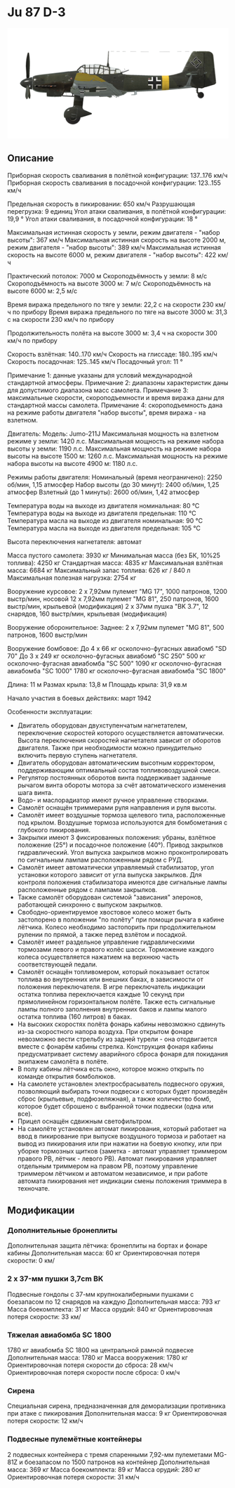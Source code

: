 # Ju 87 D-3

![ju87d3](../images/ju87d3.png)

## Описание

Приборная скорость сваливания в полётной конфигурации: 137..176 км/ч
Приборная скорость сваливания в посадочной конфигурации: 123..155 км/ч

Предельная скорость в пикировании: 650 км/ч
Разрушающая перегрузка: 9 единиц
Угол атаки сваливания, в полётной конфигурации: 19,9 °
Угол атаки сваливания, в посадочной конфигурации: 18 °

Максимальная истинная скорость у земли, режим двигателя - "набор высоты": 367 км/ч
Максимальная истинная скорость на высоте 2000 м, режим двигателя - "набор высоты": 389 км/ч
Максимальная истинная скорость на высоте 6000 м, режим двигателя - "набор высоты": 422 км/ч

Практический потолок: 7000 м
Скороподъёмность у земли: 8 м/с
Скороподъёмность на высоте 3000 м: 7 м/с
Скороподъёмность на высоте 6000 м: 2,5 м/с

Время виража предельного по тяге у земли: 22,2 с на скорости 230 км/ч по прибору
Время виража предельного по тяге на высоте 3000 м: 31,3 с на скорости 230 км/ч по прибору

Продолжительность полёта на высоте 3000 м: 3,4 ч на скорости 300 км/ч по прибору

Скорость взлётная: 140..170 км/ч
Скорость на глиссаде: 180..195 км/ч
Скорость посадочная: 125..145 км/ч
Посадочный угол: 11 °

Примечание 1: данные указаны для условий международной стандартной атмосферы.
Примечание 2: диапазоны характеристик даны для допустимого диапазона масс самолета.
Примечание 3: максимальные скорости, скороподъемности и время виража даны для стандартной массы самолета.
Примечание 4: скороподъемность дана на режиме работы двигателя "набор высоты", время виража - на взлетном.

Двигатель:
Модель: Jumo-211J
Максимальная мощность на взлетном режиме у земли: 1420 л.с.
Максимальная мощность на режиме набора высоты у земли: 1190 л.с.
Максимальная мощность на режиме набора высоты на высоте 1500 м: 1260 л.с.
Максимальная мощность на режиме набора высоты на высоте 4900 м: 1180 л.с.

Режимы работы двигателя:
Номинальный (время неограничено): 2250 об/мин, 1,15 атмосфер
Набор высоты (до 30 минут): 2400 об/мин, 1,25 атмосфер
Взлетный (до 1 минуты): 2600 об/мин, 1,42 атмосфер

Температура воды на выходе из двигателя номинальная: 80 °С
Температура воды на выходе из двигателя предельная: 110 °С
Температура масла на выходе из двигателя номинальная: 90 °С
Температура масла на выходе из двигателя предельная: 105 °С

Высота переключения нагнетателя: автомат 

Масса пустого самолета: 3930 кг
Минимальная масса (без БК, 10%25 топлива): 4250 кг
Стандартная масса: 4835 кг
Максимальная взлётная масса: 6684 кг
Максимальный запас топлива: 626 кг / 840 л
Максимальная полезная нагрузка: 2754 кг

Вооружение курсовое:
2 x 7,92мм пулемет "MG 17", 1000 патронов, 1200 выстр/мин, носовой
12 x 7,92мм пулемет "MG 81", 250 патронов, 1600 выстр/мин, крыльевой (модификация)
2 x 37мм пушка "BK 3.7", 12 снарядов, 160 выстр/мин, крыльевая (модификация)

Вооружение оборонительное:
Заднее: 2 x 7,92мм пулемет "MG 81", 500 патронов, 1600 выстр/мин

Вооружение бомбовое:
До 4 x 66 кг осколочно-фугасных авиабомб "SD 70"
До 3 x 249 кг осколочно-фугасных авиабомб "SC 250"
500 кг осколочно-фугасная авиабомба "SC 500"
1090 кг осколочно-фугасная авиабомба "SC 1000"
1780 кг осколочно-фугасная авиабомба "SC 1800"

Длина: 11 м
Размах крыла: 13,8 м
Площадь крыла: 31,9 кв.м

Начало участия в боевых действиях: март 1942

Особенности эксплуатации:
- Двигатель оборудован двухступенчатым нагнетателем, переключение скоростей которого осуществляется автоматически. Высота переключения скоростей нагнетателя зависит от оборотов двигателя. Также при необходимости можно принудительно включить первую ступень нагнетателя.
- Двигатель оборудован автоматическим высотным корректором, поддерживающим оптимальный состав топливовоздушной смеси.
- Регулятор постоянных оборотов винта поддерживает заданные рычагом винта обороты мотора за счёт автоматического изменения шага винта.
- Водо- и маслорадиатор имеют ручное управление створками.
- Самолёт оснащён триммерами руля направления и руля высоты.
- Самолёт имеет воздушные тормоза щелевого типа, расположенные под крылом. Воздушные тормоза используются для бомбометания с глубокого пикирования.
- Закрылки имеют 3 фиксированных положения: убраны, взлётное положение (25°) и посадочное положение (40°). Привод закрылков гидравлический. Угол выпуска закрылков можно проконтролировать по сигнальным лампам расположенным рядом с РУД.
- Самолёт имеет автоматически управляемый стабилизатор, угол установки которого зависит от угла выпуска закрылков. Для контроля положения стабилизатора имеются две сигнальные лампы расположенные рядом с лампами закрылков.
- Также самолёт оборудован системой "зависания" элеронов, работающей синхронно с выпуском закрылков.
- Свободно-ориентируемое хвостовое колесо может быть застопорено в положении "по полёту" при помощи рычага в кабине лётчика. Колесо необходимо застопорить при продолжительном рулении по прямой, а также перед взлётом и посадкой.
- Самолёт имеет раздельное управление гидравлическими тормозами левого и правого колёс шасси. Торможение каждого колеса осуществляется нажатием на верхнюю часть соответствующей педали.
- Самолёт оснащён топливомером, который показывает остаток топлива во внутренних или внешних баках, в зависимости от положения переключателя. В игре переключатель индикации остатка топлива переключается каждые 10 секунд при прямолинейном горизонтальном полёте. Также есть сигнальные лампы полного заполнения внутренних баков и лампы малого остатка топлива (160 литров) в баках.
- На высоких скоростях полёта фонарь кабины невозможно сдвинуть из-за скоростного напора воздуха. При открытом фонаре невозможно вести стрельбу из задней турели - она отодвигается вместе с фонарём кабины стрелка. Конструкция фонаря кабины предусматривает систему аварийного сброса фонаря для покидания экипажем самолёта в полёте.
- В полу кабины лётчика есть окно, которое можно открыть по команде открытия бомболюков.
- На самолете установлен электросбрасыватель подвесного оружия, позволяющий выбирать точки подвески с которых будет произведён сброс (крыльевые, подфюзеляжная), а также количество бомб, которое будет сброшено с выбранной точки подвески (одна или все).
- Прицел оснащён сдвижным светофильтром.
- На самолёте установлен автомат пикирования, который работает на ввод в пикирование при выпуске воздушного тормоза и работает на вывод из пикирования или при нажатии на боевую кнопку, или при уборке тормозных щитков (заметка - автомат управляет триммером правого РВ, лётчик - левого РВ). Автомат пикирования управляет отдельным триммером на правом РВ, поэтому управление триммером лётчиком и автоматом независимое, и при работе автомата пикирования нет индикации смены положения триммера в техночате.

## Модификации

### Дополнительные бронеплиты

Дополнительная защита лётчика: бронеплиты на бортах и фонаре кабины
Дополнительная масса: 60 кг
Ориентировочная потеря скорости: 0 км/
### 2 x 37-мм пушки 3,7cm BK

Подвесные гондолы с 37-мм крупнокалиберными пушками с боезапасом по 12 снарядов на каждую
Дополнительная масса: 793 кг
Масса боекомплекта: 31 кг
Масса орудий: 840 кг
Ориентировочная потеря скорости: 33 км/
### Тяжелая авиабомба SC 1800

1780 кг авиабомба SC 1800 на центральной рамной подвеске
Дополнительная масса: 1780 кг
Масса вооружения: 1780 кг
Ориентировочная потеря скорости до сброса: 28 км/ч
Ориентировочная потеря скорости после сброса: 0 км/ч
### Сирена

Специальная сирена, предназначенная для деморализации противника при атаке с пикирования
Дополнительная масса: 9 кг
Ориентировочная потеря скорости: 12 км/ч
### Подвесные пулемётные контейнеры

2 подвесных контейнера с тремя спаренными 7,92-мм пулеметами MG-81Z и боезапасом по 1500 патронов на контейнер
Дополнительная масса: 369 кг
Масса боекомплекта: 89 кг
Масса орудий: 280 кг
Ориентировочная потеря скорости: 31 км/ч